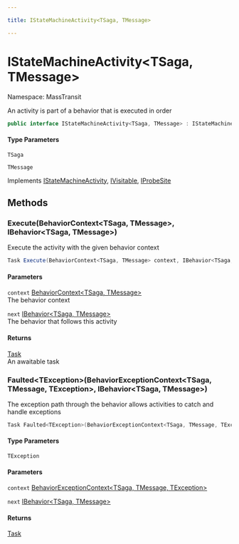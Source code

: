 ```yaml
---

title: IStateMachineActivity<TSaga, TMessage>

---
```


# IStateMachineActivity\<TSaga, TMessage\>

Namespace: MassTransit

An activity is part of a behavior that is executed in order

```csharp
public interface IStateMachineActivity<TSaga, TMessage> : IStateMachineActivity, IVisitable, IProbeSite
```

#### Type Parameters

`TSaga`<br/>

`TMessage`<br/>

Implements [IStateMachineActivity](../masstransit/istatemachineactivity), [IVisitable](../masstransit/ivisitable), [IProbeSite](../masstransit/iprobesite)

## Methods

### **Execute(BehaviorContext\<TSaga, TMessage\>, IBehavior\<TSaga, TMessage\>)**

Execute the activity with the given behavior context

```csharp
Task Execute(BehaviorContext<TSaga, TMessage> context, IBehavior<TSaga, TMessage> next)
```

#### Parameters

`context` [BehaviorContext\<TSaga, TMessage\>](../masstransit/behaviorcontext-2)<br/>
The behavior context

`next` [IBehavior\<TSaga, TMessage\>](../masstransit/ibehavior-2)<br/>
The behavior that follows this activity

#### Returns

[Task](https://learn.microsoft.com/en-us/dotnet/api/system.threading.tasks.task)<br/>
An awaitable task

### **Faulted\<TException\>(BehaviorExceptionContext\<TSaga, TMessage, TException\>, IBehavior\<TSaga, TMessage\>)**

The exception path through the behavior allows activities to catch and handle exceptions

```csharp
Task Faulted<TException>(BehaviorExceptionContext<TSaga, TMessage, TException> context, IBehavior<TSaga, TMessage> next)
```

#### Type Parameters

`TException`<br/>

#### Parameters

`context` [BehaviorExceptionContext\<TSaga, TMessage, TException\>](../masstransit/behaviorexceptioncontext-3)<br/>

`next` [IBehavior\<TSaga, TMessage\>](../masstransit/ibehavior-2)<br/>

#### Returns

[Task](https://learn.microsoft.com/en-us/dotnet/api/system.threading.tasks.task)<br/>
